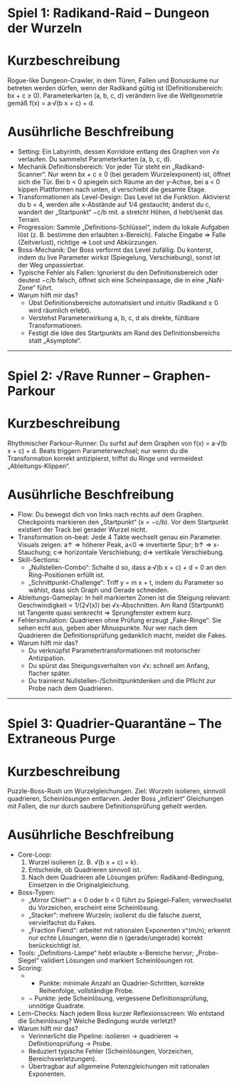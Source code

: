 # Spiel 1: Radikand-Raid – Dungeon der Wurzeln

# Kurzbeschreibung

Rogue-like Dungeon-Crawler, in dem Türen, Fallen und Bonusräume nur betreten werden dürfen, wenn der Radikand gültig ist (Definitionsbereich: bx + c ≥ 0). Parameterkarten (a, b, c, d) verändern live die Weltgeometrie gemäß f(x) = a·√(b x + c) + d.

# Ausührliche Beschfreibung

- Setting: Ein Labyrinth, dessen Korridore entlang des Graphen von √x verlaufen. Du sammelst Parameterkarten (a, b, c, d).
- Mechanik Definitionsbereich: Vor jeder Tür steht ein „Radikand-Scanner“. Nur wenn bx + c ≥ 0 (bei geradem Wurzelexponent) ist, öffnet sich die Tür. Bei b < 0 spiegeln sich Räume an der y-Achse, bei a < 0 kippen Plattformen nach unten, d verschiebt die gesamte Etage.
- Transformationen als Level-Design: Das Level ist die Funktion. Aktivierst du b = 4, werden alle x-Abstände auf 1/4 gestaucht; änderst du c, wandert der „Startpunkt“ −c/b mit. a stretcht Höhen, d hebt/senkt das Terrain.
- Progression: Sammle „Definitions-Schlüssel“, indem du lokale Aufgaben löst (z. B. bestimme den erlaubten x-Bereich). Falsche Eingabe ⇒ Falle (Zeitverlust), richtige ⇒ Loot und Abkürzungen.
- Boss-Mechanik: Der Boss verformt das Level zufällig. Du konterst, indem du live Parameter wirkst (Spiegelung, Verschiebung), sonst ist der Weg unpassierbar.
- Typische Fehler als Fallen: Ignorierst du den Definitionsbereich oder deutest −c/b falsch, öffnet sich eine Scheinpassage, die in eine „NaN-Zone“ führt.
- Warum hilft mir das?
  - Übst Definitionsbereiche automatisiert und intuitiv (Radikand ≥ 0 wird räumlich erlebt).
  - Verstehst Parameterwirkung a, b, c, d als direkte, fühlbare Transformationen.
  - Festigt die Idee des Startpunkts am Rand des Definitionsbereichs statt „Asymptote“.

---

# Spiel 2: √Rave Runner – Graphen-Parkour

# Kurzbeschreibung

Rhythmischer Parkour-Runner: Du surfst auf dem Graphen von f(x) = a·√(b x + c) + d. Beats triggern Parameterwechsel; nur wenn du die Transformation korrekt antizipierst, triffst du Ringe und vermeidest „Ableitungs-Klippen“.

# Ausührliche Beschfreibung

- Flow: Du bewegst dich von links nach rechts auf dem Graphen. Checkpoints markieren den „Startpunkt“ (x = −c/b). Vor dem Startpunkt existiert der Track bei gerader Wurzel nicht.
- Transformation on-beat: Jede 4 Takte wechselt genau ein Parameter. Visuals zeigen: a↑ ⇒ höherer Peak, a<0 ⇒ invertierte Spur; b↑ ⇒ x-Stauchung; c⇒ horizontale Verschiebung; d⇒ vertikale Verschiebung.
- Skill-Sections: 
  - „Nullstellen-Combo“: Schalte d so, dass a·√(b x + c) + d = 0 an den Ring-Positionen erfüllt ist.
  - „Schnittpunkt-Challenge“: Triff y = m x + t, indem du Parameter so wählst, dass sich Graph und Gerade schneiden.
- Ableitungs-Gameplay: In hell markierten Zonen ist die Steigung relevant: Geschwindigkeit ∝ 1/(2√(x)) bei √x-Abschnitten. Am Rand (Startpunkt) ist Tangente quasi senkrecht ⇒ Sprungfenster extrem kurz.
- Fehlersimulation: Quadrieren ohne Prüfung erzeugt „Fake-Ringe“: Sie sehen echt aus, geben aber Minuspunkte. Nur wer nach dem Quadrieren die Definitionsprüfung gedanklich macht, meidet die Fakes.
- Warum hilft mir das?
  - Du verknüpfst Parametertransformationen mit motorischer Antizipation.
  - Du spürst das Steigungsverhalten von √x: schnell am Anfang, flacher später.
  - Du trainierst Nullstellen-/Schnittpunktdenken und die Pflicht zur Probe nach dem Quadrieren.

---

# Spiel 3: Quadrier-Quarantäne – The Extraneous Purge

# Kurzbeschreibung

Puzzle-Boss-Rush um Wurzelgleichungen. Ziel: Wurzeln isolieren, sinnvoll quadrieren, Scheinlösungen entlarven. Jeder Boss „infiziert“ Gleichungen mit Fallen, die nur durch saubere Definitionsprüfung geheilt werden.

# Ausührliche Beschfreibung

- Core-Loop: 
  1) Wurzel isolieren (z. B. √(b x + c) = k).
  2) Entscheide, ob Quadrieren sinnvoll ist.
  3) Nach dem Quadrieren alle Lösungen prüfen: Radikand-Bedingung, Einsetzen in die Originalgleichung.
- Boss-Typen:
  - „Mirror Chief“: a < 0 oder b < 0 führt zu Spiegel-Fallen; verwechselst du Vorzeichen, erscheint eine Scheinlösung.
  - „Stacker“: mehrere Wurzeln; isolierst du die falsche zuerst, vervielfachst du Fakes.
  - „Fraction Fiend“: arbeitet mit rationalen Exponenten x^(m/n); erkennt nur echte Lösungen, wenn die n (gerade/ungerade) korrekt berücksichtigt ist.
- Tools: „Definitions-Lampe“ hebt erlaubte x-Bereiche hervor; „Probe-Siegel“ validiert Lösungen und markiert Scheinlösungen rot.
- Scoring: 
  - + Punkte: minimale Anzahl an Quadrier-Schritten, korrekte Reihenfolge, vollständige Probe.
  - − Punkte: jede Scheinlösung, vergessene Definitionsprüfung, unnötige Quadrate.
- Lern-Checks: Nach jedem Boss kurzer Reflexionsscreen: Wo entstand die Scheinlösung? Welche Bedingung wurde verletzt?
- Warum hilft mir das?
  - Verinnerlicht die Pipeline: isolieren → quadrieren → Definitionsprüfung → Probe.
  - Reduziert typische Fehler (Scheinlösungen, Vorzeichen, Bereichsverletzungen).
  - Übertragbar auf allgemeine Potenzgleichungen mit rationalen Exponenten.
